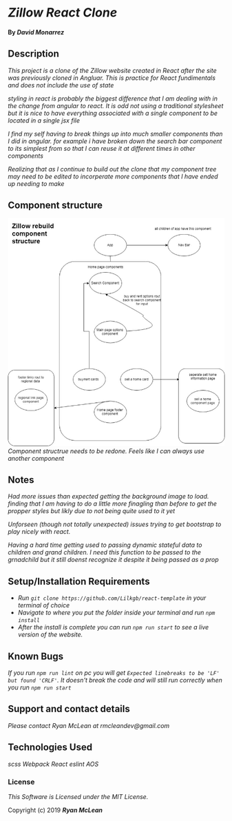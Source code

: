 # _Zillow React Clone_

#### By _**David Monarrez**_

## Description

<!-- include thoughts on the difference in development process in angular and react -->

_This project is a clone of the Zillow website created in React after the site was previously cloned in Angluar. This is practice for React fundimentals and does not include the use of state_

_styling in react is probably the biggest difference that I am dealing with in the change from angular to react. It is odd not using a traditional stylesheet but it is nice to have everything associated with a single component to be located in a single jsx file_

_I find my self having to break things up into much smaller components than I did in angular. for example i have broken down the search bar component to its simplest from so that I can reuse it at different times in other components_

_Realizing that as I continue to build out the clone that my component tree may need to be edited to incorperate more components that I have ended up needing to make_

## Component structure

![component structure](src/assets/images/zillow-tree.jpg)
_Component structrue needs to be redone. Feels like I can always use another component_

## Notes

 _Had more issues than expected getting the background image to load. finding that I am having to do a little more finagling than before to get the propper styles but likly due to not being quite used to it yet_

 _Unforseen (though not totally unexpected) issues trying to get bootstrap to play nicely with react._

 _Having a hard time getting used to passing dynamic stateful data to children and grand children. I need this function to be passed to the grnadchild but it still doenst recognize it despite it being passed as a prop_

## Setup/Installation Requirements

* _Run `git clone https://github.com/Lilkgb/react-template` in your terminal of choice_
* _Navigate to where you put the folder inside your terminal and run `npm install`_
* _After the install is complete you can run `npm run start` to see a live version of the website._


## Known Bugs

_If you run `npm run lint` on pc you will get `Expected linebreaks to be 'LF' but found 'CRLF'`. It doesn't break the code and will still run correctly when you run `npm run start`_

## Support and contact details

_Please contact Ryan McLean at rmcleandev@gmail.com_

## Technologies Used

_scss_
_Webpack_
_React_
_eslint_
_AOS_

### License

*This Software is Licensed under the MIT License.*

Copyright (c) 2019 **_Ryan McLean_**
